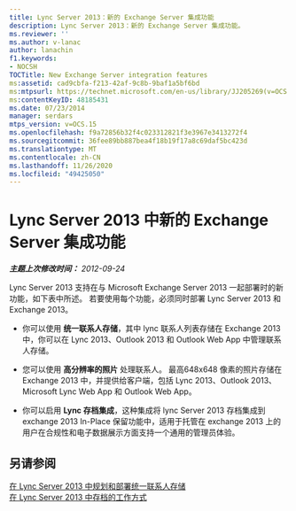 ```yaml
---
title: Lync Server 2013：新的 Exchange Server 集成功能
description: Lync Server 2013：新的 Exchange Server 集成功能。
ms.reviewer: ''
ms.author: v-lanac
author: lanachin
f1.keywords:
- NOCSH
TOCTitle: New Exchange Server integration features
ms:assetid: cad9cbfa-f213-42af-9c8b-9baf1a5bf6bd
ms:mtpsurl: https://technet.microsoft.com/en-us/library/JJ205269(v=OCS.15)
ms:contentKeyID: 48185431
ms.date: 07/23/2014
manager: serdars
mtps_version: v=OCS.15
ms.openlocfilehash: f9a72856b32f4c023312821f3e3967e3413272f4
ms.sourcegitcommit: 36fee89bb887bea4f18b19f17a8c69daf5bc423d
ms.translationtype: MT
ms.contentlocale: zh-CN
ms.lasthandoff: 11/26/2020
ms.locfileid: "49425050"
---
```

# <a name="new-exchange-server-integration-features-in-lync-server-2013"></a>Lync Server 2013 中新的 Exchange Server 集成功能

<div data-xmlns="http://www.w3.org/1999/xhtml">

<div class="topic" data-xmlns="http://www.w3.org/1999/xhtml" data-msxsl="urn:schemas-microsoft-com:xslt" data-cs="https://msdn.microsoft.com/">

<div data-asp="https://msdn2.microsoft.com/asp">



</div>

<div id="mainSection">

<div id="mainBody">

<span> </span>

_**主题上次修改时间：** 2012-09-24_

Lync Server 2013 支持在与 Microsoft Exchange Server 2013 一起部署时的新功能，如下表中所述。 若要使用每个功能，必须同时部署 Lync Server 2013 和 Exchange 2013。

  - 你可以使用 **统一联系人存储**，其中 lync 联系人列表存储在 Exchange 2013 中，你可以在 Lync 2013、Outlook 2013 和 Outlook Web App 中管理联系人存储。

  - 您可以使用 **高分辨率的照片** 处理联系人。 最高648x648 像素的照片存储在 Exchange 2013 中，并提供给客户端，包括 Lync 2013、Outlook 2013、Microsoft Lync Web App 和 Outlook Web App。

  - 你可以启用 **Lync 存档集成**，这种集成将 lync Server 2013 存档集成到 exchange 2013 In-Place 保留功能中，适用于托管在 exchange 2013 上的用户在合规性和电子数据展示方面支持一个通用的管理员体验。

<div>

## <a name="see-also"></a>另请参阅


[在 Lync Server 2013 中规划和部署统一联系人存储](lync-server-2013-planning-and-deploying-unified-contact-store.md)  
[在 Lync Server 2013 中存档的工作方式](lync-server-2013-how-archiving-works.md)  
  

</div>

</div>

<span> </span>

</div>

</div>

</div>

